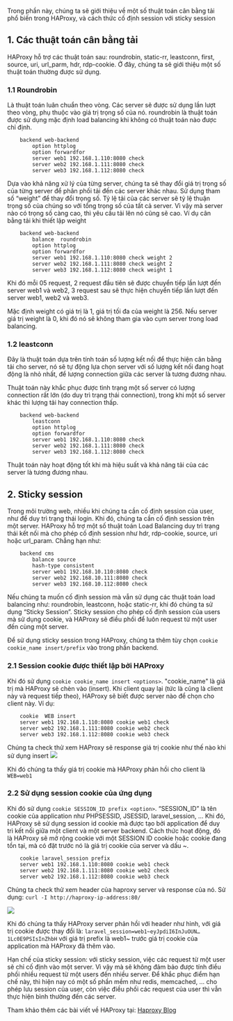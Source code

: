 Trong phần này, chúng ta sẽ giới thiệu về một số thuật toán cân bằng tải phổ biến trong HAProxy, và cách thức cố định session với sticky session

## 1. Các thuật toán cân bằng tải

HAProxy hỗ trợ các thuật toán sau: roundrobin, static-rr, leastconn, first, source, uri, url_parm, hdr, rdp-cookie. Ở đây, chúng ta sẽ giới thiệu một số thuật toán thường được sử dụng.

### 1.1 Roundrobin

Là thuật toán luân chuẩn theo vòng. Các server sẽ được sử dụng lần lượt theo vòng, phụ thuộc vào giá trị trọng số của nó. roundrobin là thuật toán được sử dụng mặc định load balancing khi không có thuật toán nào được chỉ định.

        backend web-backend
            option httplog
            option forwardfor
            server web1 192.168.1.110:8080 check
            server web2 192.168.1.111:8080 check
            server web3 192.168.1.112:8080 check

Dựa vào khả năng xử lý của từng server, chúng ta sẽ thay đổi giá trị trọng số của từng server để phân phối tải đến các server khác nhau. Sử dụng tham số “weight” để thay đổi trọng số. Tỷ lệ tải của các server sẽ tỷ lệ thuận trọng số của chúng so với tổng trọng số của tất cả server. Vì vậy mà server nào có trọng số càng cao, thì yêu cầu tải lên nó cũng sẽ cao. Ví dụ cân bằng tải khi thiết lập weight

        backend web-backend
            balance  roundrobin
            option httplog
            option forwardfor
            server web1 192.168.1.110:8080 check weight 2
            server web2 192.168.1.111:8080 check weight 2
            server web3 192.168.1.112:8080 check weight 1

Khi đó mỗi 05 request, 2 request đầu tiên sẽ được chuyển tiếp lần lượt đến server web1 và web2, 3 request sau sẽ thực hiện chuyển tiếp lần lượt đến server web1, web2 và web3.

Mặc định weight có giá trị là 1, giá trị tối đa của weight là 256. Nếu server giá trị weight là 0, khi đó nó sẽ không tham gia vào cụm server trong load balancing.

### 1.2 leastconn

Đây là thuật toán dựa trên tính toán số lượng kết nối để thực hiện cân bằng tải cho server, nó sẽ tự động lựa chọn server với số lượng kết nối đang hoạt động là nhỏ nhất, để lượng connection giữa các server là tương đương nhau.

Thuật toán này khắc phục được tình trạng một số server có lượng connection rất lớn (do duy trì trạng thái connection), trong khi một số server khác thì lượng tải hay connection thấp.

        backend web-backend
            leastconn
            option httplog
            option forwardfor
            server web1 192.168.1.110:8080 check
            server web2 192.168.1.111:8080 check
            server web3 192.168.1.112:8080 check

Thuật toán này hoạt động tốt khi mà hiệu suất và khả năng tải của các server là tương đương nhau.

## 2. Sticky session

Trong môi trường web, nhiều khi chúng ta cần cố định session của user, như để duy trì trạng thái login. Khi đó, chúng ta cần cố định session trên một server. HAProxy hỗ trợ một số thuật toán Load Balancing duy trì trạng thái kết nối mà cho phép cố định session như hdr, rdp-cookie, source, uri hoặc url_param. Chẳng hạn như:

        backend cms
            balance source
            hash-type consistent
            server web1 192.168.10.110:8080 check
            server web2 192.168.10.111:8080 check
            server web3 192.168.10.112:8080 check

Nếu chúng ta muốn cố định session mà vẫn sử dụng các thuật toán load balancing như: roundrobin, leastconn, hoặc static-rr, khi đó chúng ta sử dụng “Sticky Session”.
Sticky session cho phép cố định session của users mà sử dụng cookie, và HAProxy sẽ điều phối để luôn request từ một user đến cùng một server.

Để sử dụng sticky session trong HAProxy, chúng ta thêm tùy chọn `cookie cookie_name insert/prefix` vào trong phần backend.

### 2.1 Session cookie được thiết lập bởi HAProxy

Khi đó sử dụng `cookie cookie_name insert <options>`. "cookie_name" là giá trị mà HAProxy sẽ chèn vào (insert). Khi client quay lại (tức là cũng là client này và request tiếp theo), HAProxy sẽ biết được server nào để chọn cho client này. Ví dụ:

        cookie  WEB insert
        server web1 192.168.1.110:8080 cookie web1 check
        server web2 192.168.1.111:8080 cookie web2 check
        server web3 192.168.1.112:8080 cookie web3 check

Chúng ta check thử xem HAProxy sẽ response giá trị cookie như thế nào khi sử dụng insert
<img src="images/session-cookie-setup-by-haproxy.jpg" />

Khi đó chúng ta thấy giá trị cookie mà HAProxy phản hồi cho client là `WEB=web1`

### 2.2 Sử dụng session cookie của ứng dụng

Khi đó sử dụng `cookie SESSION_ID prefix <option>`. “SESSION_ID” là tên cookie của application như PHPSESSID, JSESSID, laravel_session, … Khi đó, HAProxy sẽ sử dụng session id cookie mà được tạo bởi application để duy trì kết nối giữa một client và một server backend. Cách thức hoạt động, đó là HAProxy sẽ mở rộng cookie với một SESSION ID cookie hoặc cookie đang tồn tại, mà có đặt trước nó là giá trị cookie của server và dấu ~.

        cookie laravel_session prefix
        server web1 192.168.1.110:8080 cookie web1 check
        server web2 192.168.1.111:8080 cookie web2 check
        server web2 192.168.1.112:8080 cookie web3 check

Chúng ta check thử xem header của haproxy server và response của nó. Sử dụng: `curl -I http://haproxy-ip-address:80/`

<img src="images/session-cookie-setup-by-app.jpg" />

Khi đó chúng ta thấy HAProxy server phản hồi với header như hình, với giá trị cookie được thay đổi là: `laravel_session=web1~eyJpdiI6InJuOUN…1Lc0E9PSIsInZhbH` với giá trị prefix là web1~ trước giá trị cookie của application mà HAProxy đã thêm vào.

Hạn chế của sticky session: với sticky session, việc các request từ một user sẽ chỉ cố định vào một server. Vì vậy mà sẽ không đảm bảo được tính điều phối nhiều request từ một users đến nhiều server. Để khắc phục điểm hạn chế này, thì hiện nay có một số phần mềm như redis, memcached, … cho phép lưu session của user, còn việc điều phối các request của user thì vẫn thực hiện bình thường đến các server.

Tham khảo thêm các bài viết về HAProxy tại: [Haproxy Blog](https://www.haproxy.com/blog/)
